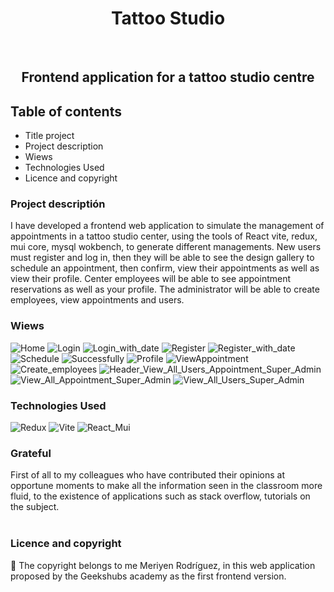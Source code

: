 <h1 align="center">Tattoo Studio</h1>​
​
<h2 align="center">Frontend application for a tattoo studio centre</h2>

## Table of contents
- Title project
- Project description
- Wiews
- Technologies Used
- Licence and copyright

### Project descriptión
I have developed a frontend web application to simulate the management of appointments in a tattoo studio center, using the tools of React vite, redux, mui core, mysql wokbench, to generate different managements. New users must register and log in, then they will be able to see the design gallery to schedule an appointment, then confirm, view their appointments as well as view their profile. Center employees will be able to see appointment reservations as well as your profile. The administrator will be able to create employees, view appointments and users.

### Wiews
![Home](./src/assets/imag/Home.JPG)
![Login](./src/assets/imag/login.JPG)
![Login_with_date](./src/assets/imag/loginWithdate.JPG)
![Register](./src/assets/imag/register.JPG)
![Register_with_date](./src/assets/imag/registerwithDate.JPG)
![Schedule](./src/assets/imag/Schedule_Appointment.JPG)
![Successfully](./src/assets/imag/Successfully_Created_Appointment.JPG)
![Profile](./src/assets/imag/Profile.JPG)
![ViewAppointment](./src/assets/imag/View_Appointment.JPG)
![Create_employees](./src/assets/imag/Super_Admin_Created_Employee.JPG)
![Header_View_All_Users_Appointment_Super_Admin](./src/assets/imag/Header_View_All_Users_Appointment.JPG)
![View_All_Appointment_Super_Admin](./src/assets/imag/View_All_Appointment_Super_Admin.JPG)
![View_All_Users_Super_Admin](./src/assets/imag/View_All_Users_Super_Admin.JPG)


### Technologies Used
![Redux](./src/assets/imag/redux.png)
![Vite](./src/assets/imag/vite.png)
![React_Mui](./src/assets/imag/react_muiMaterial.png)


### Grateful
First of all to my colleagues who have contributed their opinions at opportune moments to make all the information seen in the classroom more fluid, to the existence of applications such as stack overflow, tutorials on the subject.  
​
### Licence and copyright

📝 The copyright belongs to me Meriyen Rodríguez, in this web application proposed by the Geekshubs academy as the first frontend version.

